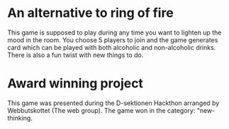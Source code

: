 # An alternative to ring of fire
This game is supposed to play during any time you want to lighten up the mood in the room. You choose 5 players to join and the game generates card which can be played with both alcoholic and non-alcoholic drinks. There is also a fun twist with new things to do.

# Award winning project
This game was presented during the D-sektionen Hackthon arranged by Webbutskottet (The web group). The game won in the category: "new-thinking.
